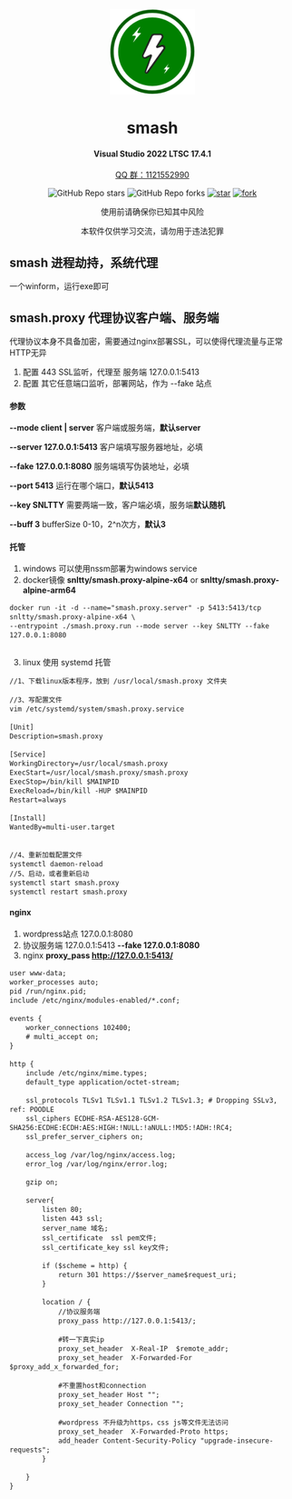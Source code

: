 <div align="center">
<p><img src="smash/public/icon.png" height="150"></p> 

# smash
#### Visual Studio 2022 LTSC 17.4.1
<a href="https://jq.qq.com/?_wv=1027&k=ucoIVfz4" target="_blank">QQ 群：1121552990</a>

![GitHub Repo stars](https://img.shields.io/github/stars/snltty/smash?style=social)
![GitHub Repo forks](https://img.shields.io/github/forks/snltty/smash?style=social)
[![star](https://gitee.com/snltty/smash/badge/star.svg?theme=dark)](https://gitee.com/snltty/smash/stargazers)
[![fork](https://gitee.com/snltty/smash/badge/fork.svg?theme=dark)](https://gitee.com/snltty/smash/members)

使用前请确保你已知其中风险

本软件仅供学习交流，请勿用于违法犯罪

</div>

## smash 进程劫持，系统代理
一个winform，运行exe即可

## smash.proxy 代理协议客户端、服务端
代理协议本身不具备加密，需要通过nginx部署SSL，可以使得代理流量与正常HTTP无异
1. 配置 443 SSL监听，代理至 服务端 127.0.0.1:5413
2. 配置 其它任意端口监听，部署网站，作为 --fake 站点
#### 参数

**--mode client | server** 客户端或服务端，**默认server**

**--server 127.0.0.1:5413** 客户端填写服务器地址，必填

**--fake 127.0.0.1:8080** 服务端填写伪装地址，必填

**--port 5413** 运行在哪个端口，**默认5413**

**--key SNLTTY** 需要两端一致，客户端必填，服务端**默认随机**

**--buff 3** bufferSize 0-10，2^n次方，**默认3**

#### 托管
1. windows 可以使用nssm部署为windows service
2. docker镜像 **snltty/smash.proxy-alpine-x64** or **snltty/smash.proxy-alpine-arm64**
```
docker run -it -d --name="smash.proxy.server" -p 5413:5413/tcp snltty/smash.proxy-alpine-x64 \
--entrypoint ./smash.proxy.run --mode server --key SNLTTY --fake 127.0.0.1:8080
 
```
3. linux 使用 systemd 托管
```
//1、下载linux版本程序，放到 /usr/local/smash.proxy 文件夹

//3、写配置文件
vim /etc/systemd/system/smash.proxy.service

[Unit]
Description=smash.proxy

[Service]
WorkingDirectory=/usr/local/smash.proxy
ExecStart=/usr/local/smash.proxy/smash.proxy
ExecStop=/bin/kill $MAINPID
ExecReload=/bin/kill -HUP $MAINPID
Restart=always

[Install]
WantedBy=multi-user.target


//4、重新加载配置文件
systemctl daemon-reload
//5、启动，或者重新启动
systemctl start smash.proxy
systemctl restart smash.proxy
```

#### nginx
1. wordpress站点  127.0.0.1:8080
2. 协议服务端      127.0.0.1:5413  **--fake 127.0.0.1:8080**
3. nginx **proxy_pass http://127.0.0.1:5413/**

```
user www-data;
worker_processes auto;
pid /run/nginx.pid;
include /etc/nginx/modules-enabled/*.conf;

events {
	worker_connections 102400;
	# multi_accept on;
}

http {
	include /etc/nginx/mime.types;
	default_type application/octet-stream;

	ssl_protocols TLSv1 TLSv1.1 TLSv1.2 TLSv1.3; # Dropping SSLv3, ref: POODLE
	ssl_ciphers ECDHE-RSA-AES128-GCM-SHA256:ECDHE:ECDH:AES:HIGH:!NULL:!aNULL:!MD5:!ADH:!RC4;
	ssl_prefer_server_ciphers on;

	access_log /var/log/nginx/access.log;
	error_log /var/log/nginx/error.log;

	gzip on;

	server{
		listen 80;
		listen 443 ssl;
		server_name 域名;
		ssl_certificate  ssl pem文件;
    	ssl_certificate_key ssl key文件;
			
		if ($scheme = http) {                 
			return 301 https://$server_name$request_uri;            
		} 
        	
		location / {
			//协议服务端
			proxy_pass http://127.0.0.1:5413/;
			
			#转一下真实ip
			proxy_set_header  X-Real-IP  $remote_addr;
			proxy_set_header  X-Forwarded-For $proxy_add_x_forwarded_for;
			
			#不重置host和connection
			proxy_set_header Host "";
			proxy_set_header Connection "";
			
			#wordpress 不升级为https，css js等文件无法访问
			proxy_set_header  X-Forwarded-Proto https;
			add_header Content-Security-Policy "upgrade-insecure-requests";
    	}
		
	}
}

```
